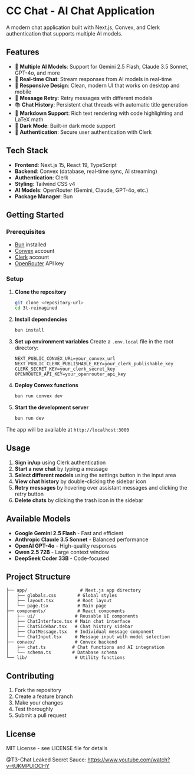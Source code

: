 # CC Chat - AI Chat Application

A modern chat application built with Next.js, Convex, and Clerk authentication that supports multiple AI models.

## Features

- 🤖 **Multiple AI Models**: Support for Gemini 2.5 Flash, Claude 3.5 Sonnet, GPT-4o, and more
- 💬 **Real-time Chat**: Stream responses from AI models in real-time
- 📱 **Responsive Design**: Clean, modern UI that works on desktop and mobile
- 🔄 **Message Retry**: Retry messages with different models
- 📚 **Chat History**: Persistent chat threads with automatic title generation
- 🎨 **Markdown Support**: Rich text rendering with code highlighting and LaTeX math
- 🌙 **Dark Mode**: Built-in dark mode support
- 🔐 **Authentication**: Secure user authentication with Clerk

## Tech Stack

- **Frontend**: Next.js 15, React 19, TypeScript
- **Backend**: Convex (database, real-time sync, AI streaming)
- **Authentication**: Clerk
- **Styling**: Tailwind CSS v4
- **AI Models**: OpenRouter (Gemini, Claude, GPT-4o, etc.)
- **Package Manager**: Bun

## Getting Started

### Prerequisites

- [Bun](https://bun.sh/) installed
- [Convex](https://convex.dev/) account
- [Clerk](https://clerk.com/) account
- [OpenRouter](https://openrouter.ai/) API key

### Setup

1. **Clone the repository**

   ```bash
   git clone <repository-url>
   cd 3t-reimagined
   ```

2. **Install dependencies**

   ```bash
   bun install
   ```

3. **Set up environment variables**
   Create a `.env.local` file in the root directory:

   ```env
   NEXT_PUBLIC_CONVEX_URL=your_convex_url
   NEXT_PUBLIC_CLERK_PUBLISHABLE_KEY=your_clerk_publishable_key
   CLERK_SECRET_KEY=your_clerk_secret_key
   OPENROUTER_API_KEY=your_openrouter_api_key
   ```

4. **Deploy Convex functions**

   ```bash
   bun run convex dev
   ```

5. **Start the development server**
   ```bash
   bun run dev
   ```

The app will be available at `http://localhost:3000`

## Usage

1. **Sign in/up** using Clerk authentication
2. **Start a new chat** by typing a message
3. **Select different models** using the settings button in the input area
4. **View chat history** by double-clicking the sidebar icon
5. **Retry messages** by hovering over assistant messages and clicking the retry button
6. **Delete chats** by clicking the trash icon in the sidebar

## Available Models

- **Google Gemini 2.5 Flash** - Fast and efficient
- **Anthropic Claude 3.5 Sonnet** - Balanced performance
- **OpenAI GPT-4o** - High-quality responses
- **Qwen 2.5 72B** - Large context window
- **DeepSeek Coder 33B** - Code-focused

## Project Structure

```
├── app/                    # Next.js app directory
│   ├── globals.css        # Global styles
│   ├── layout.tsx         # Root layout
│   └── page.tsx           # Main page
├── components/            # React components
│   ├── ui/               # Reusable UI components
│   ├── ChatInterface.tsx # Main chat interface
│   ├── ChatSidebar.tsx   # Chat history sidebar
│   ├── ChatMessage.tsx   # Individual message component
│   └── ChatInput.tsx     # Message input with model selection
├── convex/               # Convex backend
│   ├── chat.ts          # Chat functions and AI integration
│   └── schema.ts        # Database schema
└── lib/                  # Utility functions
```

## Contributing

1. Fork the repository
2. Create a feature branch
3. Make your changes
4. Test thoroughly
5. Submit a pull request

## License

MIT License - see LICENSE file for details

@T3-Chat Leaked Secret Sauce:
https://www.youtube.com/watch?v=tUKMPUlOCHY

